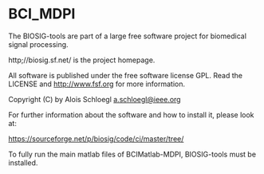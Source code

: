 # BCI_MDPI
The BIOSIG-tools are part of a large free software project for 
biomedical signal processing. 

http;//biosig.sf.net/ is the project homepage. 

All software is published under the free software license GPL.
Read the LICENSE and http://www.fsf.org for more information. 

Copyright (C) by Alois Schloegl <a.schloegl@ieee.org>

For further information about the software and how to install it, please look at:

https://sourceforge.net/p/biosig/code/ci/master/tree/

To fully run the main matlab files of BCIMatlab-MDPI, BIOSIG-tools must be installed.
